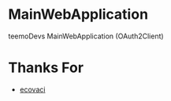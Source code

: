 # MainWebApplication
teemoDevs MainWebApplication (OAuth2Client)

# Thanks For
 - [ecovaci](https://github.com/ecovaci)
